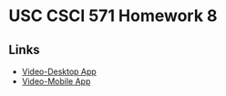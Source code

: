 # USC CSCI 571 Homework 8
## Links
- [Video-Desktop App](https://www.youtube.com/watch?v=8P6p0fNdT-s&feature=youtu.be)
- [Video-Mobile App](https://www.youtube.com/watch?v=ebvlcPlxhf0&feature=youtu.be)

